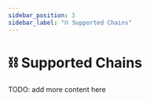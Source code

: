 ```yaml
---
sidebar_position: 3
sidebar_label: "⛓ Supported Chains"
---
```


# ⛓ Supported Chains

TODO: add more content here
